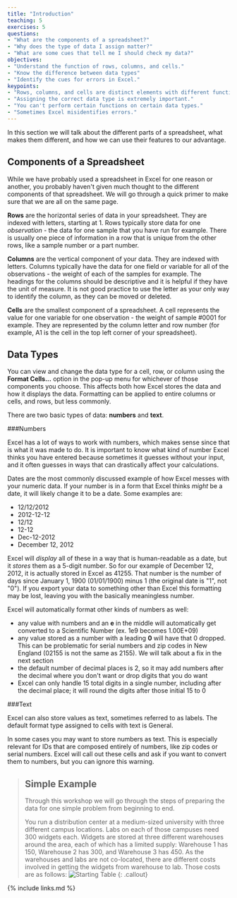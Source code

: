 ```yaml
---
title: "Introduction"
teaching: 5
exercises: 5
questions:
- "What are the components of a spreadsheet?"
- "Why does the type of data I assign matter?"
- "What are some cues that tell me I should check my data?"
objectives:
- "Understand the function of rows, columns, and cells."
- "Know the difference between data types"
- "Identify the cues for errors in Excel."
keypoints:
- "Rows, columns, and cells are distinct elements with different functions."
- "Assigning the correct data type is extremely important."
- "You can't perform certain functions on certain data types."
- "Sometimes Excel misidentifies errors."
---
```



In this section we will talk about the different parts of a spreadsheet, what makes them different, and how we can use their features to our advantage. 

## Components of a Spreadsheet

While we have probably used a spreadsheet in Excel for one reason or another, you probably haven't given much thought to the different components of that spreadsheet. We will go through a quick primer to make sure that we are all on the same page.

**Rows** are the horizontal series of data in your spreadsheet. They are indexed with letters, starting at 1. Rows typically store data for one *observation* - the data for one sample that you have run for example. There is usually one piece of information in a row that is unique from the other rows, like a sample number or a part number.

**Columns** are the vertical component of your data. They are indexed with letters. Columns typically have the data for one field or variable for all of the observations - the weight of each of the samples for example. The headings for the columns should be descriptive and it is helpful if they have the unit of measure. It is not good practice to use the letter as your only way to identify the column, as they can be moved or deleted.

**Cells** are the smallest component of a spreadsheet. A cell represents the value for one variable for one observation - the weight of sample #0001 for example. They are represented by the column letter and row number (for example, A1 is the cell in the top left corner of your spreadsheet). 

## Data Types 

You can view and change the data type for a cell, row, or column using the **Format Cells...** option in the pop-up menu for whichever of those components you choose. This affects both how Excel stores the data and how it displays the data. Formatting can be applied to entire columns or cells, and rows, but less commonly.

There are two basic types of data: **numbers** and **text**. 

###Numbers

Excel has a lot of ways to work with numbers, which makes sense since that is what it was made to do. It is important to know what kind of number Excel thinks you have entered because sometimes it guesses without your input, and it often guesses in ways that can drastically affect your calculations.

Dates are the most commonly discussed example of how Excel messes with your numeric data. If your number is in a form that Excel thinks *might* be a date, it will likely change it to be a date. Some examples are:
- 12/12/2012
- 2012-12-12
- 12/12
- 12-12
- Dec-12-2012
- December 12, 2012

Excel will *display* all of these in a way that is human-readable as a date, but it *stores* them as a 5-digit number. So for our example of December 12, 2012, it is actually stored in Excel as 41255. That number is the number of days since January 1, 1900 (01/01/1900) minus 1 (the original date is "1", not "0"). If you export your data to something other than Excel this formatting may be lost, leaving you with the basically meaningless number. 

Excel will automatically format other kinds of numbers as well:
- any value with numbers and an **e** in the middle will automatically get converted to a Scientific Number (ex. 1e9 becomes 1.00E+09)
- any value stored as a number with a leading **0** will have that 0 dropped. This can be problematic for serial numbers and zip codes in New England (02155 is not the same as 2155). We will talk about a fix in the next section
-  the default number of decimal places is 2, so it may add numbers after the decimal where you don't want or drop digits that you do want
-  Excel can only handle 15 total digits in a single number, including after the decimal place; it will round the digits after those initial 15 to 0

###Text

Excel can also store values as text, sometimes referred to as labels. The default format type assigned to cells with text is General.

In some cases you may want to store numbers as text. This is especially relevant for IDs that are composed entirely of numbers, like zip codes or serial numbers. Excel will call out these cells and ask if you want to convert them to numbers, but you can ignore this warning.

> ## Simple Example
> Through this workshop we will go through the steps of preparing the data for one simple problem from beginning to end. 
> 
> You run a distribution center at a medium-sized university with three different campus locations. Labs on each of those campuses need 300 widgets each. Widgets are stored at three different warehouses around the area, each of which has a limited supply: Warehouse 1 has 150, Warehouse 2 has 300, and Warehouse 3 has 450. 
> As the warehouses and labs are not co-located, there are different costs involved in getting the widgets from warehouse to lab. Those costs are as follows:
> ![Starting Table](../fig/2020-01-17-EngiExcel-start)
{: .callout}


   








 


{% include links.md %}

